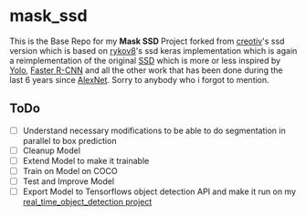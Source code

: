 # mask_ssd
This is the Base Repo for my **Mask SSD** Project forked from [creotiv](https://github.com/creotiv/keras-tools)'s ssd version which is based on [rykov8](https://github.com/rykov8/ssd_keras)'s ssd keras implementation which is again a reimplementation of the original [SSD](https://github.com/weiliu89/caffe/tree/ssd) which is more or less inspired by [Yolo](https://github.com/pjreddie/darknet), [Faster R-CNN](https://github.com/rbgirshick/py-faster-rcnn) and all the other work that has been done during the last 6 years since [AlexNet](https://papers.nips.cc/paper/4824-imagenet-classification-with-deep-convolutional-neural-networks.pdf). Sorry to anybody who i forgot to mention.

## ToDo
- [ ] Understand necessary modifications to be able to do segmentation in parallel to box prediction
- [ ] Cleanup Model
- [ ] Extend Model to make it trainable
- [ ] Train on Model on COCO
- [ ] Test and Improve Model
- [ ] Export Model to Tensorflows object detection API and make it run on my [real_time_object_detection project](https://github.com/GustavZ/realtime_object_detection)
